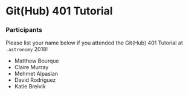 # Git(Hub) 401 Tutorial

### Participants

Please list your name below if you attended the Git(Hub) 401 Tutorial at `.astronomy` 2018!

- Matthew Bourque
- Claire Murray
- Mehmet Alpaslan
- David Rodriguez
- Katie Breivik
